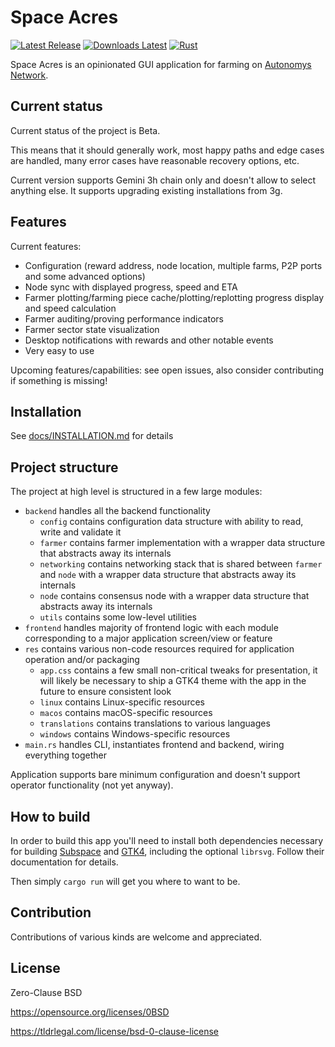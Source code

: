 # Space Acres

[![Latest Release](https://img.shields.io/github/v/release/autonomys/space-acres?display_name=tag&style=flat-square)](https://github.com/autonomys/space-acres/releases)
[![Downloads Latest](https://img.shields.io/github/downloads/autonomys/space-acres/latest/total?style=flat-square)](https://github.com/autonomys/space-acres/releases/latest)
[![Rust](https://img.shields.io/github/actions/workflow/status/autonomys/space-acres/rust.yml?branch=main)](https://github.com/autonomys/space-acres/actions/workflows/rust.yaml)

Space Acres is an opinionated GUI application for farming on [Autonomys Network](https://www.autonomys.xyz/).

## Current status

Current status of the project is Beta.

This means that it should generally work, most happy paths and edge cases are handled, many error cases have reasonable
recovery options, etc.

Current version supports Gemini 3h chain only and doesn't allow to select anything else. It supports upgrading existing
installations from 3g.

## Features

Current features:

* Configuration (reward address, node location, multiple farms, P2P ports and some advanced options)
* Node sync with displayed progress, speed and ETA
* Farmer plotting/farming piece cache/plotting/replotting progress display and speed calculation
* Farmer auditing/proving performance indicators
* Farmer sector state visualization
* Desktop notifications with rewards and other notable events
* Very easy to use

Upcoming features/capabilities: see open issues, also consider contributing if something is missing!

## Installation

See [docs/INSTALLATION.md](docs/INSTALLATION.md) for details

## Project structure

The project at high level is structured in a few large modules:

* `backend` handles all the backend functionality
    * `config` contains configuration data structure with ability to read, write and validate it
    * `farmer` contains farmer implementation with a wrapper data structure that abstracts away its internals
    * `networking` contains networking stack that is shared between `farmer` and `node` with a wrapper data structure
      that abstracts away its internals
    * `node` contains consensus node with a wrapper data structure that abstracts away its internals
    * `utils` contains some low-level utilities
* `frontend` handles majority of frontend logic with each module corresponding to a major application screen/view or
  feature
* `res` contains various non-code resources required for application operation and/or packaging
    * `app.css` contains a few small non-critical tweaks for presentation, it will likely be necessary to ship a GTK4
      theme with the app in the future to ensure consistent look
    * `linux` contains Linux-specific resources
    * `macos` contains macOS-specific resources
    * `translations` contains translations to various languages
    * `windows` contains Windows-specific resources
* `main.rs` handles CLI, instantiates frontend and backend, wiring everything together

Application supports bare minimum configuration and doesn't support operator functionality (not yet anyway).

## How to build

In order to build this app you'll need to install both dependencies necessary for building
[Subspace](https://github.com/autonomys/subspace) and [GTK4](https://github.com/gtk-rs/gtk4-rs), including the optional
`librsvg`. Follow their documentation for details.

Then simply `cargo run` will get you where to want to be.

## Contribution

Contributions of various kinds are welcome and appreciated.

## License

Zero-Clause BSD

https://opensource.org/licenses/0BSD

https://tldrlegal.com/license/bsd-0-clause-license 
